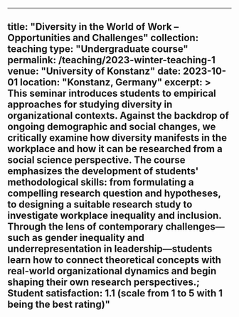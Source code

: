 
---
title: "Diversity in the World of Work – Opportunities and Challenges"
collection: teaching
type: "Undergraduate course"
permalink: /teaching/2023-winter-teaching-1
venue: "University of Konstanz"
date: 2023-10-01
location: "Konstanz, Germany"
excerpt: >
  This seminar introduces students to empirical approaches for studying diversity in organizational contexts. Against the backdrop of ongoing demographic and social changes, we critically examine how diversity manifests in the workplace and how it can be researched from a social science perspective. The course emphasizes the development of students' methodological skills: from formulating a compelling research question and hypotheses, to designing a suitable research study to investigate workplace inequality and inclusion.
Through the lens of contemporary challenges—such as gender inequality and underrepresentation in leadership—students learn how to connect theoretical concepts with real-world organizational dynamics and begin shaping their own research perspectives.;  **Student satisfaction:** 1.1 (scale from 1 to 5 with 1 being the best rating)"
---
